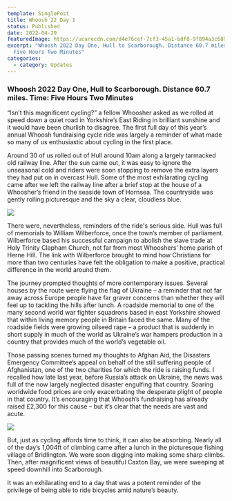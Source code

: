 ```yaml
---
template: SinglePost
title: Whoosh 22 Day 1
status: Published
date: 2022-04-29
featuredImage: https://ucarecdn.com/d4e76cef-7cf3-45a1-bdf0-9f894a3c689c/
excerpt: "Whoosh 2022 Day One, Hull to Scarborough. Distance 60.7 miles. Time:
  Five Hours Two Minutes"
categories:
  - category: Updates
---
```

### Whoosh 2022 Day One, Hull to Scarborough. Distance 60.7 miles. Time: Five Hours Two Minutes

“Isn’t this magnificent cycling?” a fellow Whoosher asked as we rolled at speed down a quiet road in Yorkshire’s East Riding in brilliant sunshine and it would have been churlish to disagree. The first full day of this year’s annual Whoosh fundraising cycle ride was largely a reminder of what made so many of us enthusiastic about cycling in the first place.  

Around 30 of us rolled out of Hull around 10am along a largely tarmacked old railway line. After the sun came out, it was easy to ignore the unseasonal cold and riders were soon stopping to remove the extra layers they had put on in overcast Hull. Some of the most exhilarating cycling came after we left the railway line after a brief stop at the house of a Whoosher’s friend in the seaside town of Hornsea. The countryside was gently rolling picturesque and the sky a clear, cloudless blue.  

![](https://ucarecdn.com/eaa8d95e-3fa3-4b23-8fcd-2b015feb5eb6/-/crop/2330x1335/418,112/-/preview/)

There were, nevertheless, reminders of the ride's serious side. Hull was full of memorials to William Wilberforce, once the town’s member of parliament. Wilberforce based his successful campaign to abolish the slave trade at Holy Trinity Clapham Church, not far from most Whooshers’ home parish of Herne Hill. The link with Wilberforce brought to mind how Christians for more than two centuries have felt the obligation to make a positive, practical difference in the world around them.  

The journey prompted thoughts of more contemporary issues. Several houses by the route were flying the flag of Ukraine – a reminder that not far away across Europe people have far graver concerns than whether they will feel up to tackling the hills after lunch. A roadside memorial to one of the many second world war fighter squadrons based in east Yorkshire showed that within living memory people in Britain faced the same. Many of the roadside fields were growing oilseed rape – a product that is suddenly in short supply in much of the world as Ukraine’s war hampers production in a country that provides much of the world’s vegetable oil.

Those passing scenes turned my thoughts to Afghan Aid, the Disasters Emergency Committee’s appeal on behalf of the still suffering people of Afghanistan, one of the two charities for which the ride is raising funds. I recalled how late last year, before Russia’s attack on Ukraine, the news was full of the now largely neglected disaster engulfing that country. Soaring worldwide food prices are only exacerbating the desperate plight of people in that country. It’s encouraging that Whoosh’s fundraising has already raised £2,300 for this cause – but it’s clear that the needs are vast and acute.  

![](https://ucarecdn.com/07e86d58-518e-4f3e-a7f9-13dc183ac74c/-/crop/2016x895/0,151/-/preview/)

But, just as cycling affords time to think, it can also be absorbing. Nearly all of the day’s 1,004ft of climbing came after a lunch in the picturesque fishing village of Bridlington. We were soon digging into making some sharp climbs. Then, after magnificent views of beautiful Caxton Bay, we were sweeping at speed downhill into Scarborough.  

It was an exhilarating end to a day that was a potent reminder of the privilege of being able to ride bicycles amid nature’s beauty.